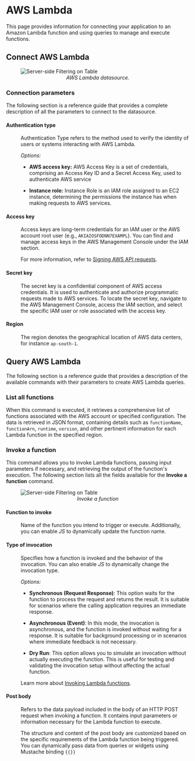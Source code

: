 #  AWS Lambda 

This page provides information for connecting your application to an Amazon Lambda function and using queries to manage and execute functions.

## Connect AWS Lambda

 <figure>
  <img src="/img/AWS-CONNECT.png" style= {{width:"810px", height:"auto"}} alt="Server-side Filtering on Table"/>
  <figcaption align = "center"><i>AWS Lambda datasource.</i></figcaption>
</figure>


### Connection parameters

The following section is a reference guide that provides a complete description of all the parameters to connect to the datasource.


#### Authentication type

<dd>

Authentication Type refers to the method used to verify the identity of users or systems interacting with AWS Lambda. 

*Options:*

* **AWS access key:** AWS Access Key is a set of credentials, comprising an Access Key ID and a Secret Access Key, used to authenticate AWS service 

* **Instance role:**  Instance Role is an IAM role assigned to an EC2 instance, determining the permissions the instance has when making requests to AWS services.


</dd>

#### Access key

<dd>

Access keys are long-term credentials for an IAM user or the AWS account root user (e.g., `AKIAIOSFODNN7EXAMPL`). You can find and manage access keys in the AWS Management Console under the IAM section. 

For more information, refer to [Signing AWS API requests](https://docs.aws.amazon.com/IAM/latest/UserGuide/reference_aws-signing.html).

</dd>

#### Secret key

<dd>

The secret key is a confidential component of AWS access credentials. It is used to authenticate and authorize programmatic requests made to AWS services. To locate the secret key, navigate to the AWS Management Console, access the IAM section, and select the specific IAM user or role associated with the access key. 


</dd>

#### Region

<dd>

The region denotes the geographical location of AWS data centers, for instance `ap-south-1`.

</dd>


## Query AWS Lambda 

The following section is a reference guide that provides a description of the available commands with their parameters to create AWS Lambda queries.

### List all functions

When this command is executed, it retrieves a comprehensive list of functions associated with the AWS account or specified configuration. The data is retrieved in JSON format, containing details such as `functionName`, `functionArn`, `runtime`, `version`, and other pertinent information for each Lambda function in the specified region.


### Invoke a function

This command allows you to invoke Lambda functions, passing input parameters if necessary, and retrieving the output of the function's execution. The following section lists all the fields available for the **Invoke a function** command.

 <figure>
  <img src="/img/Invokefunction.png" style= {{width:"810px", height:"auto"}} alt="Server-side Filtering on Table"/>
  <figcaption align = "center"><i>Invoke a function</i></figcaption>
</figure>


#### Function to invoke

<dd>

Name of the function you intend to trigger or execute. Additionally, you can enable *JS* to dynamically update the function name.

</dd>

#### Type of invocation

<dd>

Specifies how a function is invoked and the behavior of the invocation. You can also enable *JS* to dynamically change the invocation type.

*Options:*

* **Synchronous (Request Response)**: This option waits for the function to process the request and returns the result. It is suitable for scenarios where the calling application requires an immediate response.

* **Asynchronous (Event)**: In this mode, the invocation is asynchronous, and the function is invoked without waiting for a response. It is suitable for background processing or in scenarios where immediate feedback is not necessary.

* **Dry Run**: This option allows you to simulate an invocation without actually executing the function. This is useful for testing and validating the invocation setup without affecting the actual function.

Learn more about [Invoking Lambda functions](https://docs.aws.amazon.com/lambda/latest/dg/lambda-invocation.html).

</dd>

#### Post body


<dd>

Refers to the data payload included in the body of an HTTP POST request when invoking a function. It contains input parameters or information necessary for the Lambda function to execute. 

The structure and content of the post body are customized based on the specific requirements of the Lambda function being triggered. You can dynamically pass data from queries or widgets using Mustache binding `{{}}`

</dd>
